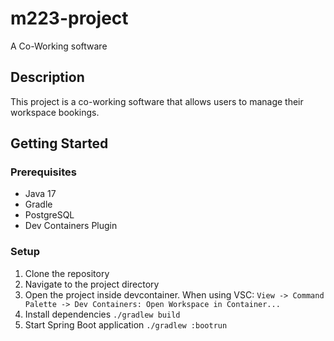 # m223-project
A Co-Working software

## Description

This project is a co-working software that allows users to manage their workspace bookings.

## Getting Started

### Prerequisites

- Java 17
- Gradle
- PostgreSQL
- Dev Containers Plugin

### Setup

1. Clone the repository
2. Navigate to the project directory
3. Open the project inside devcontainer. When using VSC: `View -> Command Palette -> Dev Containers: Open Workspace in Container...`
4. Install dependencies `./gradlew build`
5. Start Spring Boot application `./gradlew :bootrun`
